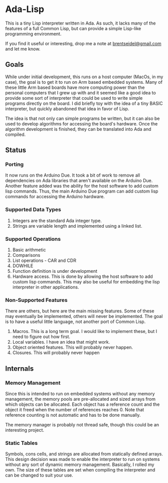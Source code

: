 # Ada-Lisp
This is a tiny Lisp interpreter written in Ada.  As such, it lacks many of the features of
a full Common Lisp, but can provide a simple Lisp-like programming environment.

If you find it useful or interesting, drop me a note at brentseidel@gmail.com and
let me know.

## Goals
While under initial development, this runs on a host computer (MacOs, in my case), the
goal is to get it to run on Arm based embedded systems.  Many of these little Arm based
boards have more computing power than the personal computers that I grew up with and it
seemed like a good idea to provide some sort of interpreter that could be used to write
simple programs directly on the board.  I did briefly toy with the idea of a tiny BASIC
interpreter, but quickly abandoned that idea in favor of Lisp.

The idea is that not only can simple programs be written, but it can also be used to
develop algorithms for accessing the board's hardware.  Once the algorithm development is
finished, they can be translated into Ada and compiled.

## Status

### Porting
It now runs on the Arduino Due.  It took a bit of work to remove all dependencies
on Ada libraries that aren't available on the Arduino Due.  Another feature added
was the ability for the host software to add custom lisp commands.  Thus, the
main Arduino Due program can add custom lisp commands for accessing the Arduino
hardware.

### Supported Data Types
1. Integers are the standard Ada integer type.
2. Strings are variable length and implemented using a linked list.

### Supported Operations
1. Basic arithmetic
2. Comparisons
3. List operations - CAR and CDR
4. DOWHILE
5. Function definition is under development
6. Hardware access.  This is done by allowing the host software to add custom lisp
commands.  This may also be useful for embedding the lisp interpreter in other
applications.

### Non-Supported Features
There are others, but here are the main missing features.  Some of these may eventually
be implemented, others will never be implemented.  The goal is to have a useful
little language, not another port of Common Lisp.
1. Macros.  This is a long term goal.  I would like to implement these, but I need to
figure out how first.
2. Local variables.  I have an idea that might work.
3. Object oriented features.  This will probably never happen.
4. Closures.  This will probably never happen

## Internals

### Memory Management
Since this is intended to run on embedded systems without any memory management, the memory
pools are pre-allocated and sized arrays from which objects can be allocated.  Each object
has a reference count and the object it freed when the number of references reaches 0.  Note
that reference counting is not automatic and has to be done manually.

The memory manager is probably not thread safe, though this could be an interesting
project.

### Static Tables
Symbols, cons cells, and strings are allocated from statically defined arrays.  This
design decision was made to enable the interpreter to run on systems without any
sort of dynamic memory management.  Basically, I rolled my own.  The size of these
tables are set when compiling the interpreter and can be changed to suit your use.

